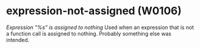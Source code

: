 # expression-not-assigned (W0106)
*Expression "%s" is assigned to nothing* Used when an expression that is
not a function call is assigned to nothing. Probably something else was
intended.
